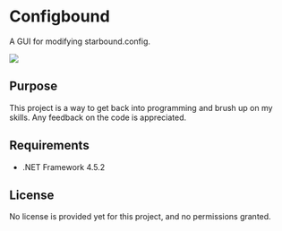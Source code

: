 # Configbound
A GUI for modifying starbound.config.

![](http://i.imgur.com/ftQEuxB.png)

## Purpose
This project is a way to get back into programming and brush up on my skills.
Any feedback on the code is appreciated.

## Requirements
* .NET Framework 4.5.2

## License
No license is provided yet for this project, and no permissions granted.
